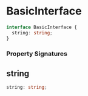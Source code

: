 # BasicInterface

```typescript
interface BasicInterface {
  string: string;
}
```

### Property Signatures

## string

```typescript
string: string;
```
